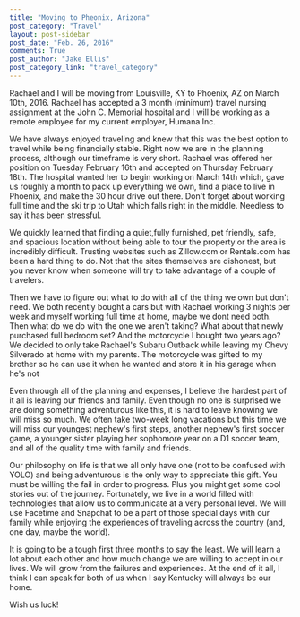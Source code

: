 ```yaml
---
title: "Moving to Pheonix, Arizona"
post_category: "Travel"
layout: post-sidebar
post_date: "Feb. 26, 2016"
comments: True
post_author: "Jake Ellis"
post_category_link: "travel_category"
---
```


<p>
Rachael and I will be moving from Louisville, KY to Phoenix, AZ on March 10th, 2016.
Rachael has accepted a 3 month (minimum) travel nursing assignment at the John C. Memorial hospital and I will be working as a remote employee 
for my current employer, Humana Inc.  <!--endpreview-->

We have always enjoyed traveling and knew that this was the best option to travel while being financially stable. Right now we 
are in the planning process, although our timeframe is very short. Rachael was offered her position on Tuesday February 16th and 
accepted on Thursday February 18th. The hospital wanted her to begin working on March 14th which, gave us roughly a month to pack 
up everything we own, find a place to live in Phoenix, and make the 30 hour drive out there. Don't forget about working full time and the ski trip to Utah 
which falls right in the middle. Needless to say it has been stressful. 

We quickly learned that finding a quiet,fully furnished, pet friendly, safe, and spacious
location without being able to tour the property or the area is incredibly difficult.
Trusting websites such as Zillow.com or Rentals.com has been a hard thing to do. Not that the sites themselves are 
dishonest, but you never know when someone will try to take advantage of a couple of travelers. 

Then we have to figure out what to do with all of the thing we own but don't need. We both recently bought a cars but with Rachael working
3 nights per week and myself working full time at home, maybe we dont need both. Then what do we do with the one we aren't taking? What
about that newly purchased full bedroom set? And the motorcycle I bought two years ago? We decided to only take Rachael's Subaru Outback
while leaving my Chevy Silverado at home with my parents. The motorcycle was gifted to my brother so he can use it when he wanted and store
it in his garage when he's not

Even through all of the planning and expenses, I believe the hardest part of it all is leaving our friends and family. Even though no one
is surprised we are doing something adventurous like this, it is hard to leave knowing we will miss so much. 
We often take two-week long vacations but this time we will miss our youngest 
nephew's first steps, another nephew's first soccer game, a younger sister playing her sophomore year on a D1 soccer team, 
and all of the quality time with family and friends.

Our philosophy on life is that we all only have one (not to be confused with YOLO) and being adventurous is the only way to 
appreciate this gift. You must be willing the fail in order to progress. Plus you might get some cool stories out of the journey.
Fortunately, we live in a world filled with technologies that allow us to communicate at a very personal 
level. We will use Facetime and Snapchat to be a part of those special days with our family while enjoying the experiences of traveling across 
the country (and, one day, maybe the world).

It is going to be a tough first three months to say the least. We will learn a lot about each other and how much change we are willing to 
accept in our lives.  We will grow from the failures and experiences. At the end of it all, I think I can speak for both of us when 
I say Kentucky will always be our home.

Wish us luck!

</p>






